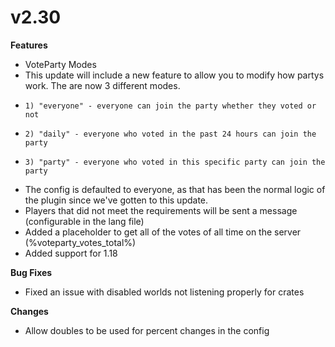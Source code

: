 # v2.30

**Features**

* VoteParty Modes
* This update will include a new feature to allow you to modify how partys work. The are now 3 different modes.
* ```
  1) "everyone" - everyone can join the party whether they voted or not
  ```
* ```
  2) "daily" - everyone who voted in the past 24 hours can join the party
  ```
* ```
  3) "party" - everyone who voted in this specific party can join the party
  ```
* The config is defaulted to everyone, as that has been the normal logic of the plugin since we've gotten to this update.
* Players that did not meet the requirements will be sent a message (configurable in the lang file)
* Added a placeholder to get all of the votes of all time on the server (%voteparty\_votes\_total%)
* Added support for 1.18

**Bug Fixes**

* Fixed an issue with disabled worlds not listening properly for crates

**Changes**

* Allow doubles to be used for percent changes in the config
